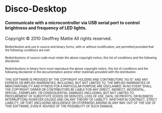 # Disco-Desktop
#### Communicate with a microcontroller via USB serial port to control brightness and frequency of LED lights.

Copyright © 2010 Geoffrey Mattie
All rights reserved.

<sub><sup>
Redistribution and use in source and binary forms, with or without 
modification, are permitted provided that the following conditions are
met:

<sub><sup>
Redistributions of source code must retain the above copyright notice, this list of conditions and the following disclaimer.

<sub><sup>
Redistributions in binary form must reproduce the above copyright notice, this list of conditions and the following disclaimer in the documentation and/or other materials provided with the distribution.

<sub><sup>
THIS SOFTWARE IS PROVIDED BY THE COPYRIGHT HOLDERS AND CONTRIBUTORS "AS
IS" AND ANY EXPRESS OR IMPLIED WARRANTIES, INCLUDING, BUT NOT LIMITED TO,
THE IMPLIED WARRANTIES OF MERCHANTABILITY AND FITNESS FOR A PARTICULAR
PURPOSE ARE DISCLAIMED. IN NO EVENT SHALL THE COPYRIGHT OWNER OR 
CONTRIBUTORS BE LIABLE FOR ANY DIRECT, INDIRECT, INCIDENTAL, SPECIAL,
EXEMPLARY, OR CONSEQUENTIAL DAMAGES (INCLUDING, BUT NOT LIMITED TO,
PROCUREMENT OF SUBSTITUTE GOODS OR SERVICES; LOSS OF USE, DATA, OR
PROFITS; OR BUSINESS INTERRUPTION) HOWEVER CAUSED AND ON ANY THEORY OF
LIABILITY, WHETHER IN CONTRACT, STRICT LIABILITY, OR TORT (INCLUDING
NEGLIGENCE OR OTHERWISE) ARISING IN ANY WAY OUT OF THE USE OF THIS
SOFTWARE, EVEN IF ADVISED OF THE POSSIBILITY OF SUCH DAMAGE.
